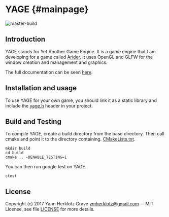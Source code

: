 YAGE {#mainpage}
====
![master-build](https://travis-ci.org/ymherklotz/YAGE.svg?branch=master)

Introduction
------------

YAGE stands for Yet Another Game Engine. It is a game engine that I am
developing for a game called [Arider](https://github.com/ymherklotz/Arider).
It uses OpenGL and GLFW for the window creation and management and graphics.

The full documentation can be seen [here](https://www.yannherklotz.com/YAGE).

Installation and usage
----------------------

To use YAGE for your own game, you should link it as a static library and
include the [yage.h](/include/YAGE/yage.h) header in your project.

Build and Testing
-----------------

To compile YAGE, create a build directory from the base directory. Then call
cmake and point it to the directory containing.
[CMakeLists.txt](/CMakeLists.txt).

``` shell
mkdir build
cd build
cmake .. -DENABLE_TESTING=1
```

You can then run google test on YAGE.

``` shell
ctest
```

License
-------

Copyright (c) 2017 Yann Herklotz Grave <ymherklotz@gmail.com> -- MIT License,
see file [LICENSE](/LICENSE) for more details.

